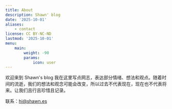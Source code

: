 ```yaml
---
title: About
description: Shawn' blog
date: '2025-10-01'
aliases:
    - contact
license: CC BY-NC-ND
lastmod: '2025-10-01'
menu:
    main: 
        weight: -90
        params:
            icon: user
---
```



欢迎来到 Shawn's blog
我在这里写点网志，表达部分情绪、想法和观点。随着时间的流逝，我们的想法和观念可能会改变，所以过去不代表现在，现在也不代表将来。让我们且行且珍惜且记录。

联系：hi@shawn.es
